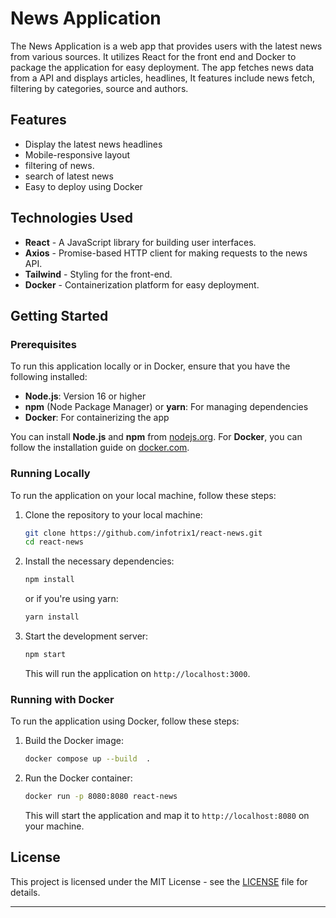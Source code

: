 # News Application

The News Application is a web app that provides users with the latest news from various sources. It utilizes React for the front end and Docker to package the application for easy deployment. The app fetches news data from a API and displays articles, headlines, It features include news fetch, filtering by categories, source and authors.

## Features
- Display the latest news headlines
- Mobile-responsive layout
- filtering of news.
- search of latest news
- Easy to deploy using Docker

## Technologies Used
- **React** - A JavaScript library for building user interfaces.
- **Axios** - Promise-based HTTP client for making requests to the news API.
- **Tailwind** - Styling for the front-end.
- **Docker** - Containerization platform for easy deployment.

## Getting Started

### Prerequisites
To run this application locally or in Docker, ensure that you have the following installed:
- **Node.js**: Version 16 or higher
- **npm** (Node Package Manager) or **yarn**: For managing dependencies
- **Docker**: For containerizing the app

You can install **Node.js** and **npm** from [nodejs.org](https://nodejs.org/). For **Docker**, you can follow the installation guide on [docker.com](https://www.docker.com/get-started).

### Running Locally
To run the application on your local machine, follow these steps:

1. Clone the repository to your local machine:

   ```bash
   git clone https://github.com/infotrix1/react-news.git
   cd react-news
   ```

2. Install the necessary dependencies:

   ```bash
   npm install
   ```

   or if you're using yarn:

   ```bash
   yarn install
   ```

3. Start the development server:

   ```bash
   npm start
   ```

   This will run the application on `http://localhost:3000`.

### Running with Docker
To run the application using Docker, follow these steps:

1. Build the Docker image:

   ```bash
   docker compose up --build  .
   ```

2. Run the Docker container:

   ```bash
   docker run -p 8080:8080 react-news
   ```

   This will start the application and map it to `http://localhost:8080` on your machine.

## License
This project is licensed under the MIT License - see the [LICENSE](LICENSE) file for details.

---
